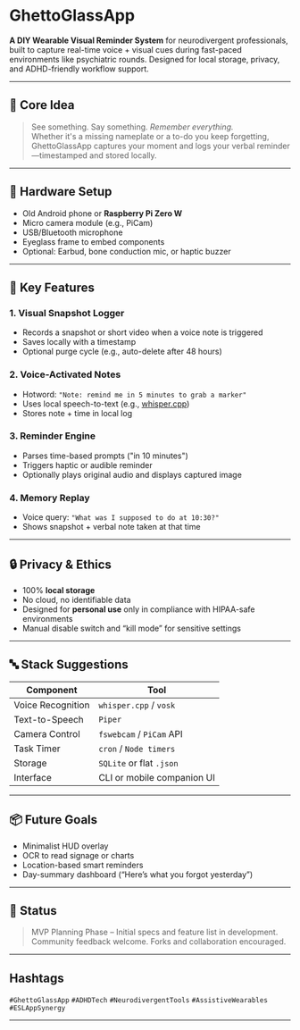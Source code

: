 # GhettoGlassApp

**A DIY Wearable Visual Reminder System** for neurodivergent professionals, built to capture real-time voice + visual cues during fast-paced environments like psychiatric rounds. Designed for local storage, privacy, and ADHD-friendly workflow support.

---

## 🧠 Core Idea

> See something. Say something. *Remember everything.*  
Whether it's a missing nameplate or a to-do you keep forgetting, GhettoGlassApp captures your moment and logs your verbal reminder—timestamped and stored locally.

---

## 🔧 Hardware Setup

- Old Android phone or **Raspberry Pi Zero W**
- Micro camera module (e.g., PiCam)
- USB/Bluetooth microphone
- Eyeglass frame to embed components
- Optional: Earbud, bone conduction mic, or haptic buzzer

---

## 🧰 Key Features

### 1. Visual Snapshot Logger
- Records a snapshot or short video when a voice note is triggered
- Saves locally with a timestamp
- Optional purge cycle (e.g., auto-delete after 48 hours)

### 2. Voice-Activated Notes
- Hotword: `"Note: remind me in 5 minutes to grab a marker"`
- Uses local speech-to-text (e.g., [whisper.cpp](https://github.com/ggerganov/whisper.cpp))
- Stores note + time in local log

### 3. Reminder Engine
- Parses time-based prompts ("in 10 minutes")
- Triggers haptic or audible reminder
- Optionally plays original audio and displays captured image

### 4. Memory Replay
- Voice query: `"What was I supposed to do at 10:30?"`
- Shows snapshot + verbal note taken at that time

---

## 🔒 Privacy & Ethics

- 100% **local storage**
- No cloud, no identifiable data
- Designed for **personal use** only in compliance with HIPAA-safe environments
- Manual disable switch and “kill mode” for sensitive settings

---

## 🔤 Stack Suggestions

| Component        | Tool              |
|------------------|-------------------|
| Voice Recognition | `whisper.cpp` / `vosk` |
| Text-to-Speech   | `Piper`           |
| Camera Control   | `fswebcam` / `PiCam` API |
| Task Timer       | `cron` / `Node timers` |
| Storage          | `SQLite` or flat `.json` |
| Interface        | CLI or mobile companion UI |

---

## 📦 Future Goals
- Minimalist HUD overlay
- OCR to read signage or charts
- Location-based smart reminders
- Day-summary dashboard (“Here’s what you forgot yesterday”)

---

## 🔗 Status

> MVP Planning Phase – Initial specs and feature list in development.  
> Community feedback welcome. Forks and collaboration encouraged.

---

## Hashtags
`#GhettoGlassApp` `#ADHDTech` `#NeurodivergentTools` `#AssistiveWearables` `#ESLAppSynergy`

---

